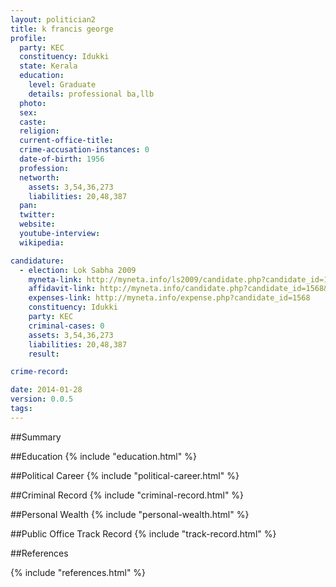 ```yaml
---
layout: politician2
title: k francis george
profile: 
  party: KEC
  constituency: Idukki
  state: Kerala
  education: 
    level: Graduate
    details: professional ba,llb
  photo: 
  sex: 
  caste: 
  religion: 
  current-office-title: 
  crime-accusation-instances: 0
  date-of-birth: 1956
  profession: 
  networth: 
    assets: 3,54,36,273
    liabilities: 20,48,387
  pan: 
  twitter: 
  website: 
  youtube-interview: 
  wikipedia: 

candidature: 
  - election: Lok Sabha 2009
    myneta-link: http://myneta.info/ls2009/candidate.php?candidate_id=1568
    affidavit-link: http://myneta.info/candidate.php?candidate_id=1568&scan=original
    expenses-link: http://myneta.info/expense.php?candidate_id=1568
    constituency: Idukki 
    party: KEC
    criminal-cases: 0
    assets: 3,54,36,273
    liabilities: 20,48,387
    result:  

crime-record: 

date: 2014-01-28
version: 0.0.5
tags: 
---
```

##Summary


##Education
{% include "education.html" %}


##Political Career
{% include "political-career.html" %}


##Criminal Record
{% include "criminal-record.html" %}


##Personal Wealth
{% include "personal-wealth.html" %}


##Public Office Track Record
{% include "track-record.html" %}


##References


{% include "references.html" %}